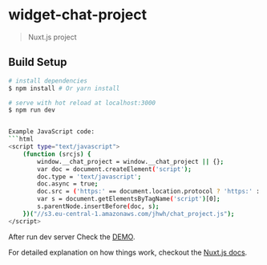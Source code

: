 # widget-chat-project

> Nuxt.js project

## Build Setup

``` bash
# install dependencies
$ npm install # Or yarn install

# serve with hot reload at localhost:3000
$ npm run dev


Example JavaScript code:
```html
<script type="text/javascript">
	(function (srcjs) {
		window.__chat_project = window.__chat_project || {};
		var doc = document.createElement('script');
		doc.type = 'text/javascript';
		doc.async = true;
		doc.src = ('https:' == document.location.protocol ? 'https:' : 'http:') + srcjs;
		var s = document.getElementsByTagName('script')[0];
		s.parentNode.insertBefore(doc, s);
	})("//s3.eu-central-1.amazonaws.com/jhwh/chat_project.js");
</script>

```
After run dev server
Check the [DEMO](http://chat-project.s3-website-eu-west-1.amazonaws.com).



For detailed explanation on how things work, checkout the [Nuxt.js docs](https://github.com/nuxt/nuxt.js).
